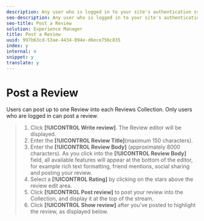 ```yaml
---
description: Any user who is logged in to your site's authentication system can post a review using this process.
seo-description: Any user who is logged in to your site's authentication system can post a review using this process.
seo-title: Post a Review
solution: Experience Manager
title: Post a Review
uuid: 997b63cd-53ae-4434-894e-d6ece756c835
index: y
internal: n
snippet: y
translate: y
---
```


# Post a Review

Users can post up to one Review into each Reviews Collection. Only users who are logged in can post a review.

>1. Click **[!UICONTROL  Write review]**. The Review editor will be displayed.
>1. Enter the **[!UICONTROL  Review Title]**(maximum 150 characters).
>1. Enter the **[!UICONTROL  Review Body]** (approximately 8000 characters). As you click into the **[!UICONTROL  Review Body]** field, all available features will appear at the bottom of the editor, for example rich text formatting, friend mentions, social sharing and posting your review.
>1. Select a **[!UICONTROL  Rating]** by clicking on the stars above the review edit area.
>1. Click **[!UICONTROL  Post review]** to post your review into the Collection, and display it at the top of the stream.
>1. Click **[!UICONTROL  Show review]** after you’ve posted to highlight the review, as displayed below.
